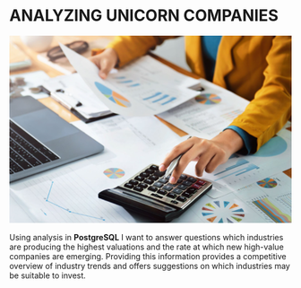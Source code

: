 
#                      ANALYZING UNICORN COMPANIES

![Hand with calculator](calculator.png "Calculator")


Using analysis in **PostgreSQL**  I want to answer questions which   industries are producing the highest valuations and the rate at which new high-value companies are emerging. Providing this information provides a competitive overview of industry trends and offers suggestions on which industries may be suitable to invest.
